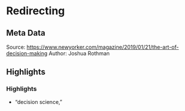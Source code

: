 # Redirecting

## Meta Data

Source:  https://www.newyorker.com/magazine/2019/01/21/the-art-of-decision-making 
Author: Joshua Rothman

## Highlights

### Highlights

- “decision science,” 
